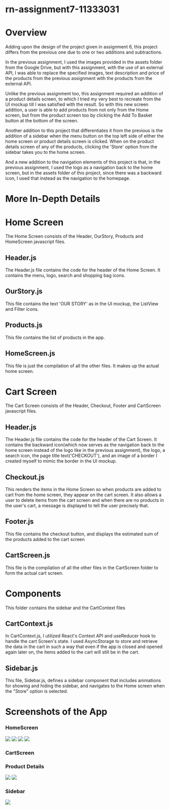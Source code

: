 # rn-assignment7-11333031


# Overview 
Adding upon the design of the project given in assignment 6, this project  differs from the previous one due to one or two additions and subtractions. 

In the previous assignment, I used the images provided in the assets folder from the Google Drive, but with this assignment, with the use of an external API, I was able to replace the specified images, text description and price of the products from the previous assignment with the products from the external API. 

Unlike the previous assignment too, this assignment required an addition of a product details screen, to which I tried my very best to recreate from the UI mockup till I was satisfied with the result. So with this new screen addition, a user is able to add products from not only from the Home screen, but from the product screen too by clicking the Add To Basket button at the bottom of the screen.

Another addition to this project that differentiates it from the previous is the addition of a sidebar when the menu button on the top left side of either the home screen or product details screen is clicked. When on the product details screen of any of the products, clicking the 'Store' option from the sidebar takes you to the home screen. 

And a new addition to the navigation elements of this project is that, in the previous assignment, I used the logo as a navigation back to the home screen, but in the assets folder of this project, since there was a backward icon, I used that instead as the navigation to the homepage.

# More In-Depth Details
# Home Screen
The Home Screen consists of the Header, OurStory, Products and HomeScreen javascript files.
## Header.js
The Header.js file contains the code for the header of the Home Screen. It contains the menu, logo, search and shopping bag icons.
## OurStory.js
This file contains the text 'OUR STORY' as in the UI mockup, the ListView and Filter icons.
## Products.js
This file contains the list of products in the app.
## HomeScreen.js
This file is just the compilation of all the other files. It makes up the actual home screen.


# Cart Screen
The Cart Screen consists of the Header, Checkout, Footer and CartScreen javascript files.
## Header.js
The Header.js file contains the code for the header of the Cart Screen. It contains the backward icon(which now serves as the navigation back to the home screen instead of the logo like in the previous assignment), the logo, a search icon, the page title text('CHECKOUT'), and an image of a border I created myself to mimic the border in the UI mockup.
## Checkout.js
This renders the items in the Home Screen so when products are added to cart from the home screen, they appear on the cart screen. It also allows a user to delete items from the cart screen and when there are no products in the user's cart, a message is displayed to tell the user precisely that.
## Footer.js
This file contains the checkout button, and displays the estimated sum of the products added to the cart screen
## CartScreen.js
This file is the compilation of all the other files in the CartScreen folder to form the actual cart screen.

# Components
This folder contains the sidebar and the CartContext files
## CartContext.js
In CartContext.js, I utilized React's Context API and useReducer hook to handle the cart Screen's state. I used AsyncStorage to store and retrieve the data in the cart in such a way that even if the app is closed and opened again later on, the items added to the cart will still be in the cart.
## Sidebar.js
This file, Sidebar.js, defines a sidebar component that includes animations for showing and hiding the sidebar, and navigates to the Home screen when the "Store" option is selected.

# Screenshots of the App
### HomeScreen
![](<rnAssignment7/WhatsApp Image 2024-07-12 at 21.38.53 (1).jpeg>)
![](<rnAssignment7/WhatsApp Image 2024-07-12 at 21.38.53.jpeg>)
![](<rnAssignment7/WhatsApp Image 2024-07-12 at 21.38.54 (1).jpeg>)
![](<rnAssignment7/WhatsApp Image 2024-07-12 at 21.38.54.jpeg>)
### CartScreen


### Product Details
![](<rnAssignment7/WhatsApp Image 2024-07-12 at 22.02.17.jpeg>)
![](<rnAssignment7/WhatsApp Image 2024-07-12 at 22.02.18.jpeg>)

### Sidebar
![](<rnAssignment7/WhatsApp Image 2024-07-12 at 21.38.55.jpeg>)